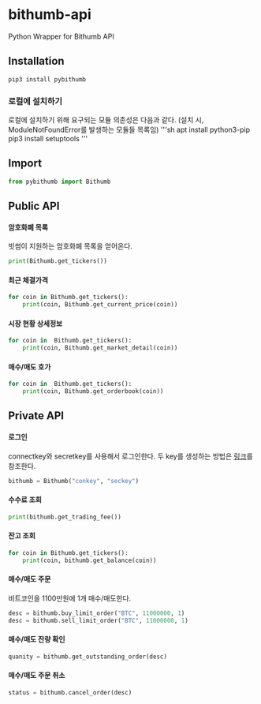 # bithumb-api
Python Wrapper for Bithumb API

## Installation
```sh
pip3 install pybithumb
```
### 로컬에 설치하기
로컬에 설치하기 위해 요구되는 모듈 의존성은 다음과 같다. (설치 시, ModuleNotFoundError를 발생하는 모듈들 목록임)
'''sh
apt install python3-pip
pip3 install setuptools
'''


## Import
```python
from pybithumb import Bithumb
```

## Public API
####  암호화폐 목록
빗썸이 지원하는 암호화폐 목록을 얻어온다.
```python
print(Bithumb.get_tickers())
```

#### 최근 체결가격
```python
for coin in Bithumb.get_tickers():
    print(coin, Bithumb.get_current_price(coin))
```

#### 시장 현황 상세정보
```python
for coin in  Bithumb.get_tickers():
    print(coin, Bithumb.get_market_detail(coin))
```

#### 매수/매도 호가
```python
for coin in  Bithumb.get_tickers():
    print(coin, Bithumb.get_orderbook(coin))
```  


## Private API
#### 로그인
connectkey와 secretkey를 사용해서 로그인한다. 
두 key를 생성하는 방법은 [링크](http://sharebook.kr/x/ZQov)를 참조한다. 
```python
bithumb = Bithumb("conkey", "seckey")
```

#### 수수료 조회
```python
print(bithumb.get_trading_fee())
```

#### 잔고 조회
```python
for coin in Bithumb.get_tickers():
    print(coin, bithumb.get_balance(coin))
```

#### 매수/매도 주문
비트코인을 1100만원에 1개 매수/매도한다. 
```python
desc = bithumb.buy_limit_order("BTC", 11000000, 1)
desc = bithumb.sell_limit_order("BTC", 11000000, 1)
```

#### 매수/매도 잔량 확인
```python
quanity = bithumb.get_outstanding_order(desc)
```

#### 매수/매도 주문 취소
```python
status = bithumb.cancel_order(desc)
```

